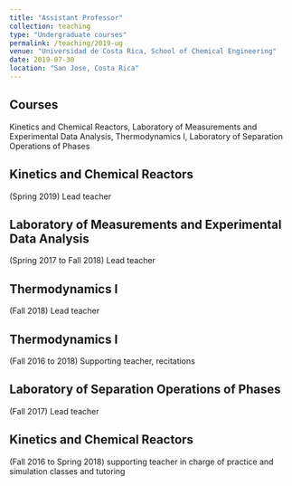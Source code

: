 ```yaml
---
title: "Assistant Professor"
collection: teaching
type: "Undergraduate courses"
permalink: /teaching/2019-ug
venue: "Universidad de Costa Rica, School of Chemical Engineering"
date: 2019-07-30
location: "San Jose, Costa Rica"
---
```


Courses
------
Kinetics and Chemical Reactors, Laboratory of Measurements and Experimental Data Analysis, Thermodynamics I, Laboratory of Separation Operations of Phases 

Kinetics and Chemical Reactors 
------
(Spring 2019) Lead teacher

Laboratory of Measurements and Experimental Data Analysis 
------
(Spring 2017 to Fall 2018) Lead teacher

Thermodynamics I
------
(Fall 2018) Lead teacher

Thermodynamics I
------
(Fall 2016 to 2018) Supporting teacher, recitations  

Laboratory of Separation Operations of Phases 
------
(Fall 2017) Lead teacher

Kinetics and Chemical Reactors 
------
(Fall 2016 to Spring 2018) supporting teacher in charge of practice and simulation classes and tutoring
